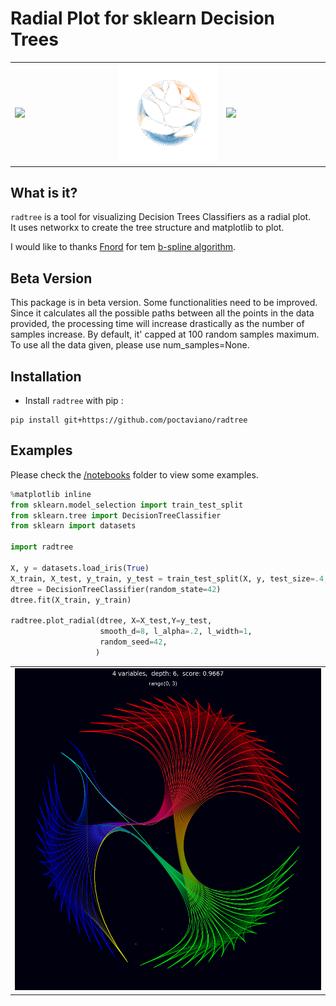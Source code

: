 # Radial Plot for sklearn Decision Trees

<table width="100%">
  <tr>
    <td width="33%"><img src="./assets/iris.png?raw=true" width="100%"></td>
    <td><img src="./assets/bcancer.png?raw=true" width="100%"></td>
    <td width="33%"><img src="./assets/titanic3.png?raw=true" width="100%"></td>
  </tr>
</table>

## What is it?

`radtree` is a tool for visualizing Decision Trees Classifiers as a radial plot.   
It uses networkx to create the tree structure and matplotlib to plot.

I would like to thanks <a href='https://stackoverflow.com/users/1429402/fnord'>Fnord</a> for tem <a href='https://stackoverflow.com/questions/34803197/fast-b-spline-algorithm-with-numpy-scipy'>b-spline algorithm</a>.

## Beta Version

This package is in beta version. Some functionalities need to be improved.
Since it calculates all the possible paths between all the points in the data provided, the processing time will increase drastically as the number of samples increase.
By default, it' capped at 100 random samples maximum. To use all the data given, please use num_samples=None.

## Installation

- Install `radtree` with pip :

```
pip install git+https://github.com/poctaviano/radtree
```

## Examples

Please check the [/notebooks](./notebooks/) folder to view some examples.

```python
%matplotlib inline
from sklearn.model_selection import train_test_split
from sklearn.tree import DecisionTreeClassifier
from sklearn import datasets

import radtree

X, y = datasets.load_iris(True)
X_train, X_test, y_train, y_test = train_test_split(X, y, test_size=.4, random_state=42)
dtree = DecisionTreeClassifier(random_state=42)
dtree.fit(X_train, y_train)

radtree.plot_radial(dtree, X=X_test,Y=y_test,
                    smooth_d=8, l_alpha=.2, l_width=1,
                    random_seed=42,
                   )

```

<table width="100%">
  <tr>
    <td><img src="./assets/iris2.png?raw=true" width="100%"></td>
  </tr>
</table>
<!-- <div bgcolor="#000000"><img src="./assets/iris2.png?raw=true" width="90%"></div> -->
